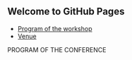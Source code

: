 ## Welcome to GitHub Pages

<ul id="ProjectSubmenu">
    <li><a href="https://arnaudnod.github.io/essai_web/Program" title="Markdown Project Page">Program of the workshop</a></li>
    <li><a href="https://arnaudnod.github.io/essai_web/Venue" title="Markdown Basics">Venue</a></li>
  </ul>

PROGRAM OF THE CONFERENCE
